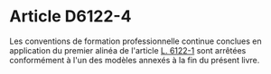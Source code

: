 # Article D6122-4

  
Les conventions de formation professionnelle continue conclues en application du premier alinéa de l'article [L. 6122-1][1] sont arrêtées conformément à l'un des modèles annexés à la fin du présent livre.

 [1]: /affichCodeArticle.do?cidTexte=LEGITEXT000006072050&idArticle=LEGIARTI000006903985&dateTexte=&categorieLien=cid